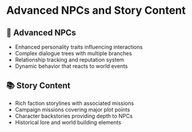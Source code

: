 # Advanced NPCs and Story Content

## 🤖 Advanced NPCs
- Enhanced personality traits influencing interactions
- Complex dialogue trees with multiple branches
- Relationship tracking and reputation system
- Dynamic behavior that reacts to world events

## 📚 Story Content
- Rich faction storylines with associated missions
- Campaign missions covering major plot points
- Character backstories providing depth to NPCs
- Historical lore and world building elements
